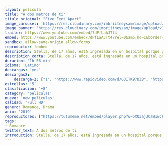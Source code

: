 ```yaml
---
layout: pelicula
title: "A dos metros de ti"
titulo_original: "Five Feet Apart"
image_carousel: 'https://res.cloudinary.com/imbriitneysam/image/upload/v1559013107/dos-poster-min.jpg'
image_banner: 'https://res.cloudinary.com/imbriitneysam/image/upload/v1559013108/dos-min.jpg'
trailer: https://www.youtube.com/embed/7dPfLaAJTt4
embed: https://www.youtube.com/embed/7dPfLaAJTt4?rel=0&amp;hd=1&border=0&wmode=opaque&enablejsapi=1&modestbranding=1&controls=1&showinfo=1
sandbox: allow-same-origin allow-forms
reproductor: fembed
description: Stella, de 17 años, está ingresada en un hospital porque padece fibrosis quística. Su monótona existencia cambia cuando llega Will, un adolescente con la misma dolencia. Sin embargo, las normas del hospital prohíben el contacto entre ellos.
description_corta: Stella, de 17 años, está ingresada en un hospital porque padece fibrosis quística. Su monótona existencia cambia cuando llega Will, un adolescente con la misma dolencia. Sin embargo, las normas del hospital prohíben el contacto entre ellos.
duracion: '1h 56 min'
idioma: 'Latino'
descargas: 'yes'
descargas2:
    descarga-2: ["1", "https://www.rapidvideo.com/d/G3ITK97DZB", "https://www.google.com/s2/favicons?domain=www.rapidvideo.com","RapidVideo","https://res.cloudinary.com/imbriitneysam/image/upload/v1541473684/mexico.png", "Latino", "Full HD"]
estrellas: '5'
clasificacion: '+8'
category: 'peliculas'
nuevo: 'new_peliculas'
calidad: 'Full HD'
genero: Romance, Drama
anio: '2019'
reproductores: ["https://tutumeme.net/embed/player.php?u=bXQ3ajJOaW1wcFRadDdkZ29wZlcyTnZWMk5qZWtMUzJZYVdtMmVISnpOR20wcFcxZUdHZlpkK254NXJRMkphYXBuQ1lhNVhOcEppVDJhcmFtZz09","https://www.zembed.to/public/dist/asteroid.html?id=647fdffe4ed291b0d635458b6ff7642d&title=Five%20Feet%20Apart","https://api.cuevana3.io/stream/index.php?file=ek5lbm9xYWNrS0xYMTZLa2xNbkdvY3ZTb3BtZng4TGp6ZFpobGFMUGtPYlV4S2VibE02TzVjWEdtS1JnbEpTb201VmxZSlRTMGViVTBxZGdsdEhPb3RqWGFXWnFsSnFxbXNKL2M0ZkJxYmVTMEtObQ","https://api.cuevana3.io/rr/gd.php?h=ek5lbm9xYWNrS0xJMVp5b21KREk0dFBLbjVkaHhkRGdrOG1jbnBpUnhhS1YycHFwYkxLaXhyM2FpSE5qcGNESHZ0S21wSlRNcE4yOXpLR0hyS1hLMTdDU3FadVkyUT09"]
tags:
- Romance
twitter_text: A dos metros de ti
introduction: Stella, de 17 años, está ingresada en un hospital porque padece fibrosis quística. Su monótona existencia cambia cuando llega Will, un adolescente con la misma dolencia. Sin embargo, las normas del hospital prohíben el contacto entre ellos.
---
```



 







